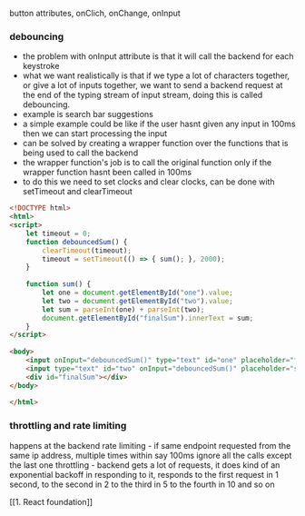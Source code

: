 button attributes, onClich, onChange, onInput
### debouncing
- the problem with onInput attribute is that  it will call the backend for each keystroke
- what we want realistically is that if we type a lot of characters together, or give a lot of inputs together, we want to send a backend request at the end of the typing stream of input stream, doing this is called debouncing.
- example is search bar suggestions
- a simple example could be like if the user hasnt given any input in 100ms then we can start processing the input
- can be solved by creating a wrapper function over  the functions that is being used to call the backend
- the wrapper function's job is to call the original function only if the wrapper function hasnt been called in 100ms
- to do this we need to set clocks and clear clocks, can be done with setTimeout and clearTimeout
```html
<!DOCTYPE html>
<html>
<script>
    let timeout = 0;
    function debouncedSum() {
        clearTimeout(timeout);
        timeout = setTimeout(() => { sum(); }, 2000);
    }
  
    function sum() {
        let one = document.getElementById("one").value;
        let two = document.getElementById("two").value;
        let sum = parseInt(one) + parseInt(two);
        document.getElementById("finalSum").innerText = sum;
    }
</script>
  
<body>
    <input onInput="debouncedSum()" type="text" id="one" placeholder="first"></input><br />
    <input type="text" id="two" onInput="debouncedSum()" placeholder="second" /><br />
    <div id="finalSum"></div>
</body>
  
</html>
```
### throttling and rate limiting 
happens at the backend
rate limiting - if same endpoint requested from the same ip address, multiple times within say 100ms ignore all the calls except the last one
throttling - backend gets a lot of requests, it does kind of an exponential backoff in responding to it,
responds to the first request in 1 second, to the second in 2 to the third in 5 to the fourth in 10 and so on

[[1. React foundation]]
